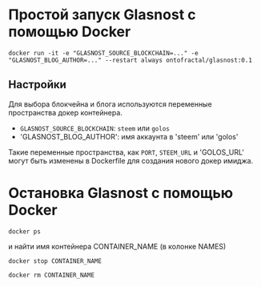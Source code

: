 # Простой запуск Glasnost с помощью Docker

```
docker run -it -e "GLASNOST_SOURCE_BLOCKCHAIN=..." -e "GLASNOST_BLOG_AUTHOR=..." --restart always ontofractal/glasnost:0.1
```

## Настройки

Для выбора блокчейна и блога используются переменные пространства докер контейнера.

* `GLASNOST_SOURCE_BLOCKCHAIN`: `steem` или `golos`
* 'GLASNOST_BLOG_AUTHOR': имя аккаунта в 'steem' или 'golos'

Такие переменные пространства, как `PORT`, `STEEM_URL` и 'GOLOS_URL' могут быть изменены в Dockerfile для создания нового докер имиджа.

# Остановка Glasnost с помощью Docker

```
docker ps 
```

и найти имя контейнера CONTAINER_NAME (в колонке NAMES)

```
docker stop CONTAINER_NAME
```
```
docker rm CONTAINER_NAME
```
